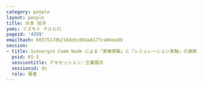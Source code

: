 ```yaml
---
category: people
layout: people
title: 水本 旭洋
yomi: ミズモト テルヒロ
pageid: '4359'
emailhash: 60375178b218de5c094a617fca04ea09
session:
- title: Scenargie Comm Node による「実機実験」と「シミュレーション実験」の連携
  psid: KS-3
  sessiontitle: デモセッション／企業展示
  sessionid: ds
  role: 著者
---
```

